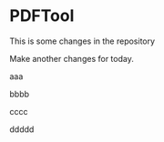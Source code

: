 # PDFTool

This is some changes in the repository

Make another changes for today.

aaa

bbbb

cccc

ddddd
